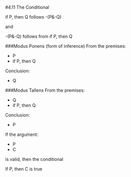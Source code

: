 #4.11 The Conditional

if P, then Q follows -(P&-Q)

and

-(P&-Q) follows from if P, then Q

###Modus Ponens (form of inference)
From the premises:

- P
- if P, then Q

Conclusion:

- Q

###Modus Tallens 
From the premises:

- Q
- if P, then Q

Conclusion:

- P

If the argument:

- P
- C

is valid, then the conditional 

If P, then C is true
